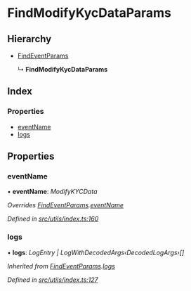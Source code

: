 # FindModifyKycDataParams

## Hierarchy

* [FindEventParams](_utils_index_.findeventparams.md)

  ↳ **FindModifyKycDataParams**

## Index

### Properties

* [eventName](_utils_index_.findmodifykycdataparams.md#eventname)
* [logs](_utils_index_.findmodifykycdataparams.md#logs)

## Properties

### eventName

• **eventName**: _ModifyKYCData_

_Overrides_ [_FindEventParams_](_utils_index_.findeventparams.md)_._[_eventName_](_utils_index_.findeventparams.md#eventname)

_Defined in_ [_src/utils/index.ts:160_](https://github.com/PolymathNetwork/polymath-sdk/blob/550676f/src/utils/index.ts#L160)

### logs

• **logs**: _LogEntry \| LogWithDecodedArgs‹DecodedLogArgs›\[\]_

_Inherited from_ [_FindEventParams_](_utils_index_.findeventparams.md)_._[_logs_](_utils_index_.findeventparams.md#logs)

_Defined in_ [_src/utils/index.ts:127_](https://github.com/PolymathNetwork/polymath-sdk/blob/550676f/src/utils/index.ts#L127)

